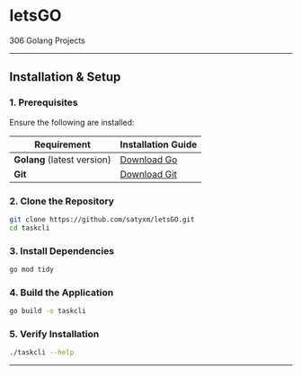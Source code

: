 # letsGO
306 Golang Projects

---

## **Installation & Setup**  

### **1. Prerequisites**  
Ensure the following are installed:  

| Requirement | Installation Guide |
|-------------|-------------------|
| **Golang** (latest version) | [Download Go](https://go.dev/dl/) |
| **Git** | [Download Git](https://git-scm.com/downloads) |

### **2. Clone the Repository**  
```sh
git clone https://github.com/satyxm/letsGO.git
cd taskcli
```  

### **3. Install Dependencies**  
```sh
go mod tidy
```  

### **4. Build the Application**  
```sh
go build -o taskcli
```  

### **5. Verify Installation**  
```sh
./taskcli --help
```  

---
